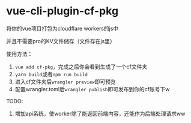 # vue-cli-plugin-cf-pkg  

将你的vue项目打包为cloudflare workers的js中  

并且不需要pro的KV文件储存（文件存在js里）  

使用方法：  
1. `vue add cf-pkg`，完成之后你会看到生成了一个cf文件夹  
2. `yarn build`或者`npm run build`  
3. 进入cf文件夹后`wrangler preview`即可预览  
4. 配置wrangler.toml后`wrangler publish`即可发布到你的cf账号下w  

TODO:  
1. 增加api系统，使worker除了能返回前端内容，还能作为后端处理请求ww  